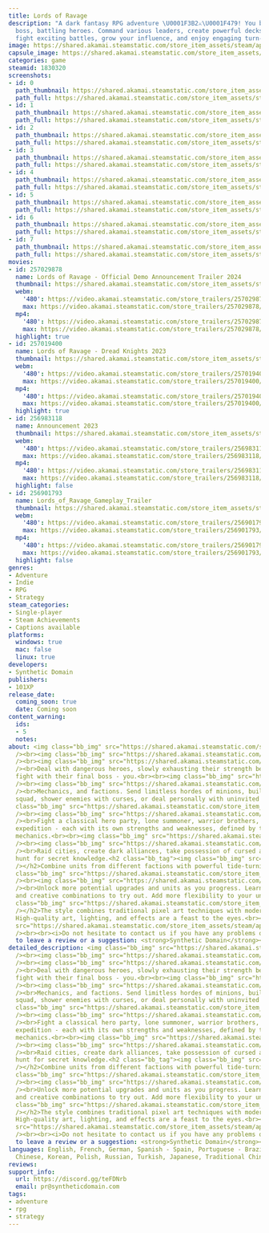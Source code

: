 ```yaml
---
title: Lords of Ravage
description: "A dark fantasy RPG adventure \U0001F3B2⚔️\U0001F479! You become the
  boss, battling heroes. Command various leaders, create powerful decks\U0001F0CF,
  fight exciting battles, grow your influence, and enjoy engaging turn-based gameplay"
image: https://shared.akamai.steamstatic.com/store_item_assets/steam/apps/1830320/header.jpg?t=1731064138
capsule_image: https://shared.akamai.steamstatic.com/store_item_assets/steam/apps/1830320/capsule_231x87.jpg?t=1731064138
categories: game
steamid: 1830320
screenshots:
- id: 0
  path_thumbnail: https://shared.akamai.steamstatic.com/store_item_assets/steam/apps/1830320/ss_03cd374750ff01dd94e73bf7522edd3b06b27b73.600x338.jpg?t=1731064138
  path_full: https://shared.akamai.steamstatic.com/store_item_assets/steam/apps/1830320/ss_03cd374750ff01dd94e73bf7522edd3b06b27b73.1920x1080.jpg?t=1731064138
- id: 1
  path_thumbnail: https://shared.akamai.steamstatic.com/store_item_assets/steam/apps/1830320/ss_e2f43287f82c80231df4025117f641c8d74f691d.600x338.jpg?t=1731064138
  path_full: https://shared.akamai.steamstatic.com/store_item_assets/steam/apps/1830320/ss_e2f43287f82c80231df4025117f641c8d74f691d.1920x1080.jpg?t=1731064138
- id: 2
  path_thumbnail: https://shared.akamai.steamstatic.com/store_item_assets/steam/apps/1830320/ss_f1d83efae3db152b946a5dd741b0e2dd106f2755.600x338.jpg?t=1731064138
  path_full: https://shared.akamai.steamstatic.com/store_item_assets/steam/apps/1830320/ss_f1d83efae3db152b946a5dd741b0e2dd106f2755.1920x1080.jpg?t=1731064138
- id: 3
  path_thumbnail: https://shared.akamai.steamstatic.com/store_item_assets/steam/apps/1830320/ss_cca7b86a17fdc76be5014934db4258e250a74134.600x338.jpg?t=1731064138
  path_full: https://shared.akamai.steamstatic.com/store_item_assets/steam/apps/1830320/ss_cca7b86a17fdc76be5014934db4258e250a74134.1920x1080.jpg?t=1731064138
- id: 4
  path_thumbnail: https://shared.akamai.steamstatic.com/store_item_assets/steam/apps/1830320/ss_43ad923e7355a67e93be44f59cf1b280a223d15e.600x338.jpg?t=1731064138
  path_full: https://shared.akamai.steamstatic.com/store_item_assets/steam/apps/1830320/ss_43ad923e7355a67e93be44f59cf1b280a223d15e.1920x1080.jpg?t=1731064138
- id: 5
  path_thumbnail: https://shared.akamai.steamstatic.com/store_item_assets/steam/apps/1830320/ss_b50121c2a62606ec7bd6347e3909b9257be49e0a.600x338.jpg?t=1731064138
  path_full: https://shared.akamai.steamstatic.com/store_item_assets/steam/apps/1830320/ss_b50121c2a62606ec7bd6347e3909b9257be49e0a.1920x1080.jpg?t=1731064138
- id: 6
  path_thumbnail: https://shared.akamai.steamstatic.com/store_item_assets/steam/apps/1830320/ss_3b2aa978c6f3239a5e7b4ebf433725ce5bfe88d0.600x338.jpg?t=1731064138
  path_full: https://shared.akamai.steamstatic.com/store_item_assets/steam/apps/1830320/ss_3b2aa978c6f3239a5e7b4ebf433725ce5bfe88d0.1920x1080.jpg?t=1731064138
- id: 7
  path_thumbnail: https://shared.akamai.steamstatic.com/store_item_assets/steam/apps/1830320/ss_17ef8a9d86e8069bc76b16fde663128992665d33.600x338.jpg?t=1731064138
  path_full: https://shared.akamai.steamstatic.com/store_item_assets/steam/apps/1830320/ss_17ef8a9d86e8069bc76b16fde663128992665d33.1920x1080.jpg?t=1731064138
movies:
- id: 257029878
  name: Lords of Ravage - Official Demo Announcement Trailer 2024
  thumbnail: https://shared.akamai.steamstatic.com/store_item_assets/steam/apps/257029878/movie.293x165.jpg?t=1718040095
  webm:
    '480': https://video.akamai.steamstatic.com/store_trailers/257029878/movie480_vp9.webm?t=1718040095
    max: https://video.akamai.steamstatic.com/store_trailers/257029878/movie_max_vp9.webm?t=1718040095
  mp4:
    '480': https://video.akamai.steamstatic.com/store_trailers/257029878/movie480.mp4?t=1718040095
    max: https://video.akamai.steamstatic.com/store_trailers/257029878/movie_max.mp4?t=1718040095
  highlight: true
- id: 257019400
  name: Lords of Ravage - Dread Knights 2023
  thumbnail: https://shared.akamai.steamstatic.com/store_item_assets/steam/apps/257019400/movie.293x165.jpg?t=1718040099
  webm:
    '480': https://video.akamai.steamstatic.com/store_trailers/257019400/movie480_vp9.webm?t=1718040099
    max: https://video.akamai.steamstatic.com/store_trailers/257019400/movie_max_vp9.webm?t=1718040099
  mp4:
    '480': https://video.akamai.steamstatic.com/store_trailers/257019400/movie480.mp4?t=1718040099
    max: https://video.akamai.steamstatic.com/store_trailers/257019400/movie_max.mp4?t=1718040099
  highlight: true
- id: 256983118
  name: Announcement 2023
  thumbnail: https://shared.akamai.steamstatic.com/store_item_assets/steam/apps/256983118/movie.293x165.jpg?t=1700179903
  webm:
    '480': https://video.akamai.steamstatic.com/store_trailers/256983118/movie480_vp9.webm?t=1700179903
    max: https://video.akamai.steamstatic.com/store_trailers/256983118/movie_max_vp9.webm?t=1700179903
  mp4:
    '480': https://video.akamai.steamstatic.com/store_trailers/256983118/movie480.mp4?t=1700179903
    max: https://video.akamai.steamstatic.com/store_trailers/256983118/movie_max.mp4?t=1700179903
  highlight: false
- id: 256901793
  name: Lords_of_Ravage_Gameplay_Trailer
  thumbnail: https://shared.akamai.steamstatic.com/store_item_assets/steam/apps/256901793/movie.293x165.jpg?t=1713901383
  webm:
    '480': https://video.akamai.steamstatic.com/store_trailers/256901793/movie480_vp9.webm?t=1713901383
    max: https://video.akamai.steamstatic.com/store_trailers/256901793/movie_max_vp9.webm?t=1713901383
  mp4:
    '480': https://video.akamai.steamstatic.com/store_trailers/256901793/movie480.mp4?t=1713901383
    max: https://video.akamai.steamstatic.com/store_trailers/256901793/movie_max.mp4?t=1713901383
  highlight: false
genres:
- Adventure
- Indie
- RPG
- Strategy
steam_categories:
- Single-player
- Steam Achievements
- Captions available
platforms:
  windows: true
  mac: false
  linux: true
developers:
- Synthetic Domain
publishers:
- 101XP
release_date:
  coming_soon: true
  date: Coming soon
content_warning:
  ids:
  - 5
  notes:
about: <img class="bb_img" src="https://shared.akamai.steamstatic.com/store_item_assets/steam/apps/1830320/extras/Map9.gif?t=1731064138"
  /><br><img class="bb_img" src="https://shared.akamai.steamstatic.com/store_item_assets/steam/apps/1830320/extras/Wishlist_Follow_ENG.gif?t=1731064138"
  /><br><img class="bb_img" src="https://shared.akamai.steamstatic.com/store_item_assets/steam/apps/1830320/extras/You_are_the_final_Boss.png?t=1731064138"
  /><br>Deal with dangerous heroes, slowly exhausting their strength before the inevitable
  fight with their final boss - you.<br><br><img class="bb_img" src="https://shared.akamai.steamstatic.com/store_item_assets/steam/apps/1830320/extras/BOSS_1.gif?t=1731064138"
  /><br><img class="bb_img" src="https://shared.akamai.steamstatic.com/store_item_assets/steam/apps/1830320/extras/3_LORDS_with_unique_play_styles.png?t=1731064138"
  /><br>Mechanics, and factions. Send limitless hordes of minions, build a small elite
  squad, shower enemies with curses, or deal personally with uninvited guests.<br><br><img
  class="bb_img" src="https://shared.akamai.steamstatic.com/store_item_assets/steam/apps/1830320/extras/Lords_1.gif?t=1731064138"
  /><br><img class="bb_img" src="https://shared.akamai.steamstatic.com/store_item_assets/steam/apps/1830320/extras/Diverse_ENEMIES.png?t=1731064138"
  /><br>Fight a classical hero party, lone summoner, warrior brothers, an entire military
  expedition - each with its own strengths and weaknesses, defined by their combat
  mechanics.<br><br><img class="bb_img" src="https://shared.akamai.steamstatic.com/store_item_assets/steam/apps/1830320/extras/ENEMIES_1.gif?t=1731064138"
  /><br><img class="bb_img" src="https://shared.akamai.steamstatic.com/store_item_assets/steam/apps/1830320/extras/Expand_your_INFLUENCE.png?t=1731064138"
  /><br>Raid cities, create dark alliances, take possession of cursed artifacts or
  hunt for secret knowledge.<h2 class="bb_tag"><img class="bb_img" src="https://shared.akamai.steamstatic.com/store_item_assets/steam/apps/1830320/extras/Thoughtful_and_addictive_GAMEPLAY.png?t=1731064138"
  /></h2>Combine units from different factions with powerful tide-turning Edicts.<br><br><img
  class="bb_img" src="https://shared.akamai.steamstatic.com/store_item_assets/steam/apps/1830320/extras/GAMEPLAY_1.gif?t=1731064138"
  /><br><img class="bb_img" src="https://shared.akamai.steamstatic.com/store_item_assets/steam/apps/1830320/extras/Replayability.png?t=1731064138"
  /><br>Unlock more potential upgrades and units as you progress. Learn more powerful
  and creative combinations to try out. Add more flexibility to your units.<h2 class="bb_tag"><img
  class="bb_img" src="https://shared.akamai.steamstatic.com/store_item_assets/steam/apps/1830320/extras/Stunning_graphics.png?t=1731064138"
  /></h2>The style combines traditional pixel art techniques with modern technology.
  High-quality art, lighting, and effects are a feast to the eyes.<br><br><img class="bb_img"
  src="https://shared.akamai.steamstatic.com/store_item_assets/steam/apps/1830320/extras/GRAPHICS_1.gif?t=1731064138"
  /><br><br><i>Do not hesitate to contact us if you have any problems or you want
  to leave a review or a suggestion: <strong>Synthetic Domain</strong></i><br><br>
detailed_description: <img class="bb_img" src="https://shared.akamai.steamstatic.com/store_item_assets/steam/apps/1830320/extras/Map9.gif?t=1731064138"
  /><br><img class="bb_img" src="https://shared.akamai.steamstatic.com/store_item_assets/steam/apps/1830320/extras/Wishlist_Follow_ENG.gif?t=1731064138"
  /><br><img class="bb_img" src="https://shared.akamai.steamstatic.com/store_item_assets/steam/apps/1830320/extras/You_are_the_final_Boss.png?t=1731064138"
  /><br>Deal with dangerous heroes, slowly exhausting their strength before the inevitable
  fight with their final boss - you.<br><br><img class="bb_img" src="https://shared.akamai.steamstatic.com/store_item_assets/steam/apps/1830320/extras/BOSS_1.gif?t=1731064138"
  /><br><img class="bb_img" src="https://shared.akamai.steamstatic.com/store_item_assets/steam/apps/1830320/extras/3_LORDS_with_unique_play_styles.png?t=1731064138"
  /><br>Mechanics, and factions. Send limitless hordes of minions, build a small elite
  squad, shower enemies with curses, or deal personally with uninvited guests.<br><br><img
  class="bb_img" src="https://shared.akamai.steamstatic.com/store_item_assets/steam/apps/1830320/extras/Lords_1.gif?t=1731064138"
  /><br><img class="bb_img" src="https://shared.akamai.steamstatic.com/store_item_assets/steam/apps/1830320/extras/Diverse_ENEMIES.png?t=1731064138"
  /><br>Fight a classical hero party, lone summoner, warrior brothers, an entire military
  expedition - each with its own strengths and weaknesses, defined by their combat
  mechanics.<br><br><img class="bb_img" src="https://shared.akamai.steamstatic.com/store_item_assets/steam/apps/1830320/extras/ENEMIES_1.gif?t=1731064138"
  /><br><img class="bb_img" src="https://shared.akamai.steamstatic.com/store_item_assets/steam/apps/1830320/extras/Expand_your_INFLUENCE.png?t=1731064138"
  /><br>Raid cities, create dark alliances, take possession of cursed artifacts or
  hunt for secret knowledge.<h2 class="bb_tag"><img class="bb_img" src="https://shared.akamai.steamstatic.com/store_item_assets/steam/apps/1830320/extras/Thoughtful_and_addictive_GAMEPLAY.png?t=1731064138"
  /></h2>Combine units from different factions with powerful tide-turning Edicts.<br><br><img
  class="bb_img" src="https://shared.akamai.steamstatic.com/store_item_assets/steam/apps/1830320/extras/GAMEPLAY_1.gif?t=1731064138"
  /><br><img class="bb_img" src="https://shared.akamai.steamstatic.com/store_item_assets/steam/apps/1830320/extras/Replayability.png?t=1731064138"
  /><br>Unlock more potential upgrades and units as you progress. Learn more powerful
  and creative combinations to try out. Add more flexibility to your units.<h2 class="bb_tag"><img
  class="bb_img" src="https://shared.akamai.steamstatic.com/store_item_assets/steam/apps/1830320/extras/Stunning_graphics.png?t=1731064138"
  /></h2>The style combines traditional pixel art techniques with modern technology.
  High-quality art, lighting, and effects are a feast to the eyes.<br><br><img class="bb_img"
  src="https://shared.akamai.steamstatic.com/store_item_assets/steam/apps/1830320/extras/GRAPHICS_1.gif?t=1731064138"
  /><br><br><i>Do not hesitate to contact us if you have any problems or you want
  to leave a review or a suggestion: <strong>Synthetic Domain</strong></i><br><br>
languages: English, French, German, Spanish - Spain, Portuguese - Brazil, Simplified
  Chinese, Korean, Polish, Russian, Turkish, Japanese, Traditional Chinese
reviews:
support_info:
  url: https://discord.gg/teFDNrb
  email: pr@syntheticdomain.com
tags:
- adventure
- rpg
- strategy
---
```


